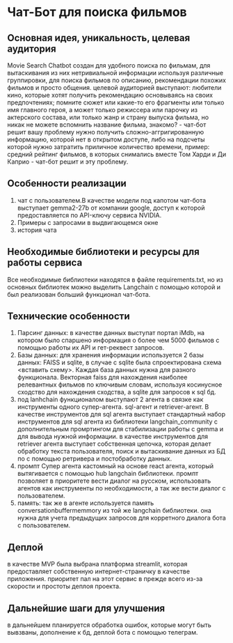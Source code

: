 # Чат-Бот для поиска фильмов
## Основная идея, уникальность, целевая аудитория
Movie Search Chatbot создан для удобного поиска по фильмам, для вытаскивания из них нетривиальной информации используя различные группировки, для поиска фильмов по описанию, рекомендации похожих фильмов и просто общения. целевой аудиторией выступают:
любители кино, которые хотят получить рекомендацию основываясь на своих предпочтениях;
помните сюжет или какие-то его фрагменты или только имя главного героя, а может только режиссера или парочку из актерского состава, или только жанр и страну выпуска фильма, но никак не можете вспомнить название фильма, знакомо? - чат-бот решит вашу проблему
нужно получить сложно-аггригированную информацию, которой нет в открытом доступе, либо на подсчеты которой нужно затратить приличное количество времени, пример: средний рейтинг фильмов, в которых снимались вместе Том Харди и Ди Каприо - чат-бот решит и эту проблему.
## Особенности реализации
1. чат с пользователем.В качестве модели под капотом чат-бота выступает gemma2-27b от компании google, доступ к которой предоставляется по API-ключу сервиса NVIDIA.
2. Примеры с запросами в выдвигающемся окне
3. история чата
## Необходимые библиотеки и ресурсы для работы сервиса
Все необходимые библиотеки находятся в файле requirements.txt, но из основных библиотек можно выделить Langchain с помощью которой и был реализован больший функционал чат-бота.
## Технические особенности
1. Парсинг данных: в качестве данных выступат портал iMdb, на котором было спаршено информация о более чем 5000 фильмов с помощью работы их API и гет-реквест запросов.
2. Базы данных: для хранения информации используется 2 базы данных: FAISS и sqlite, в случае с sqlite была спроектирована схема <вставить схему>. Каждая база данных нужна для разного функционала. Векторная faiss для нахождения наиболее релевантных фильмов по ключивым словам, используя косинусное сходство для нахождения сходства, а sqlite для запросов к sql бд.
3. под lanhchain функционалом выступают 2 агента в связке как инструменты одного супер-агента. sql-агент и retriever-агент. В качестве инструментов для sql агента выступает стандартный набор инструментов для sql агента из библиотеки langchain_community с дополнительным промртингом для стабилизации работы с gemma и для вывода нужной информации. в качестве инструментов для retriever агента выступает собственная цепочка, которая делает обработку текста пользователя, поиск и вытаскивание данных из БД по с помощью ретривера и постобработку данных. 
4. промпт Супер агента кастомный на основе react агента, который вытягивается с помощью hub langchain библиотеки. промпт позволяет в приоритете вести диалог на русском, использовать агентов как инструменты по необходимости, а так же вести диалог с пользователем.
5. память: так же в агенте используется память conversationbuffermemmory из той же langchain библиотеки. она нужна для учета предыдущих запросов для корретного диалога бота с пользователем.
## Деплой
в качестве MVP была выбрана платформа streamlit, которая предоставляет собственную интернет-страничку в качестве приложения. приоритет пал на этот сервис в прежде всего из-за скорости и простоты деплоя проекта.
## Дальнейшие шаги для улучшения
в дальнейшем планируется обработка ошибок, которые могут быть вывзваны, дополнение к бд, деплой бота с помощью телеграм.
